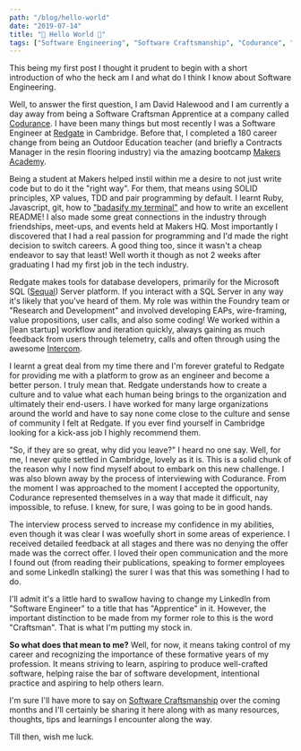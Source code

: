 ```yaml
---
path: "/blog/hello-world"
date: "2019-07-14"
title: "🎉 Hello World 🎉"
tags: ["Software Engineering", "Software Craftsmanship", "Codurance", "Makers Academy"]
---
```

This being my first post I thought it prudent to begin with a short introduction of who the heck am I and what do I think I know about Software Engineering.

Well, to answer the first question, I am David Halewood and I am currently a day away from being a Software Craftsman Apprentice at a company called [Codurance](https://codurance.com). I have been many things but most recently I was a Software Engineer at [Redgate](https://www.red-gate.com) in Cambridge. Before that, I completed a 180 career change from being an Outdoor Education teacher (and briefly a Contracts Manager in the resin flooring industry) via the amazing bootcamp [Makers Academy](https://makers.com).

Being a student at Makers helped instil within me a desire to not just write code but to do it the "right way". For them, that means using SOLID principles, XP values, TDD and pair programming by default. I learnt Ruby, Javascript, git, how to ["badasify my terminal"](https://jilles.me/badassify-your-terminal-and-shell/) and how to write an excellent README! I also made some great connections in the industry through friendships, meet-ups, and events held at Makers HQ. Most importantly I discovered that I had a real passion for programming and I'd made the right decision to switch careers. A good thing too, since it wasn't a cheap endeavor to say that least! Well worth it though as not 2 weeks after graduating I had my first job in the tech industry.

Redgate makes tools for database developers, primarily for the Microsoft SQL ([Sequal](https://medium.com/tableplus/how-to-pronounce-sql-properly-s-q-l-or-sequel-7203a5185676)) Server platform. If you interact with a SQL Server in any way it's likely that you've heard of them. My role was within the Foundry team or "Research and Development" and involved developing EAPs, wire-framing, value propositions, user calls, and also some coding! We worked within a [lean startup] workflow and iteration quickly, always gaining as much feedback from users through telemetry, calls and often through using the awesome [Intercom](http://www.intercom.com).

I learnt a great deal from my time there and I'm forever grateful to Redgate for providing me with a platform to grow as an engineer and become a better person. I truly mean that. Redgate understands how to create a culture and to value what each human being brings to the organization and ultimately their end-users. I have worked for many large organizations around the world and have to say none come close to the culture and sense of community I felt at Redgate. If you ever find yourself in Cambridge looking for a kick-ass job I highly recommend them.

"So, if they are so great, why did you leave?" I heard no one say. Well, for me, I never quite settled in Cambridge, lovely as it is. This is a solid chunk of the reason why I now find myself about to embark on this new challenge. I was also blown away by the process of interviewing with Codurance. From the moment I was approached to the moment I accepted the opportunity, Codurance represented themselves in a way that made it difficult, nay impossible, to refuse. I knew, for sure, I was going to be in good hands.

The interview process served to increase my confidence in my abilities, even though it was clear I was woefully short in some areas of experience. I received detailed feedback at all stages and there was no denying the offer made was the correct offer. I loved their open communication and the more I found out (from reading their publications, speaking to former employees and some LinkedIn stalking) the surer I was that this was something I had to do.

I'll admit it's a little hard to swallow having to change my LinkedIn from "Software Engineer" to a title that has "Apprentice" in it. However, the important distinction to be made from my former role to this is the word "Craftsman". That is what I'm putting my stock in.

**So what does that mean to me?** Well, for now, it means taking control of my career and recognizing the importance of these formative years of my profession. It means striving to learn, aspiring to produce well-crafted software, helping raise the bar of software development, intentional practice and aspiring to help others learn.

I'm sure I'll have more to say on [Software Craftsmanship](http://manifesto.softwarecraftsmanship.org/) over the coming months and I'll certainly be sharing it here along with as many resources, thoughts, tips and learnings I encounter along the way.

Till then, wish me luck.
